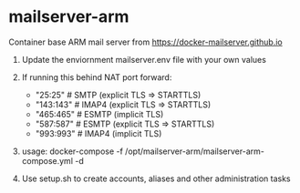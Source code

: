 # mailserver-arm
Container base ARM mail server from https://docker-mailserver.github.io

1. Update the enviornment mailserver.env file with your own values

2. If running this behind NAT port forward:
      - "25:25"    # SMTP  (explicit TLS => STARTTLS)
      - "143:143"  # IMAP4 (explicit TLS => STARTTLS)
      - "465:465"  # ESMTP (implicit TLS)
      - "587:587"  # ESMTP (explicit TLS => STARTTLS)
      - "993:993"  # IMAP4 (implicit TLS)

3. usage:
docker-compose -f /opt/mailserver-arm/mailserver-arm-compose.yml -d

4. Use setup.sh to create accounts, aliases and other administration tasks